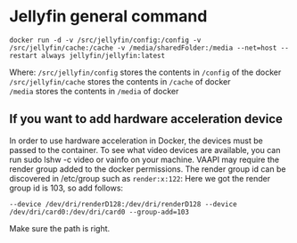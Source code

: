 # Jellyfin general command
```
docker run -d -v /src/jellyfin/config:/config -v /src/jellyfin/cache:/cache -v /media/sharedFolder:/media --net=host --restart always jellyfin/jellyfin:latest
```
Where:
`/src/jellyfin/config` stores the contents in `/config` of the docker  
`/src/jellyfin/cache` stores the contents in `/cache` of docker  
`/media` stores the contents in `/media` of docker  

## If you want to add hardware acceleration device
In order to use hardware acceleration in Docker, the devices must be passed to the container. To see what video devices are available, you can run sudo lshw -c video or vainfo on your machine. VAAPI may require the render group added to the docker permissions. The render group id can be discovered in /etc/group such as `render:x:122`: 
Here we got the render group id is 103, so add follows:
```
--device /dev/dri/renderD128:/dev/dri/renderD128 --device /dev/dri/card0:/dev/dri/card0 --group-add=103
```
Make sure the path is right.
